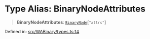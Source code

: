 # Type Alias: BinaryNodeAttributes

> **BinaryNodeAttributes**: [`BinaryNode`](BinaryNode.md)\[`"attrs"`\]

Defined in: [src/WABinary/types.ts:14](https://github.com/Fokusdotid/bail/blob/a029a4f9908cd3806112e8438f5a31dda1376b84/src/WABinary/types.ts#L14)
